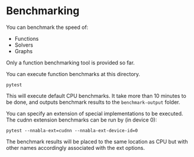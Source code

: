 # Benchmarking

You can benchmark the speed of:

* Functions
* Solvers
* Graphs

Only a function benchmarking tool is provided so far.

You can execute function benchmarks at this directory.

```shell
pytest
```

This will execute default CPU benchmarks. It take more than 10 minutes to be
done, and outputs benchmark results to the `benchmark-output` folder.

You can specify an extension of special implementations to be executed.
The cudnn extension benchmarks can be run by (in device 0):


```shell
pytest --nnabla-ext=cudnn --nnabla-ext-device-id=0
```

The benchmark results will be placed to the same location as CPU but with other
names accordingly associated with the ext options.


